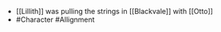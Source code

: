 
 - [[Lillith]]  was pulling the strings in [[Blackvale]]  with [[Otto]]  
 - #Character #Allignment
